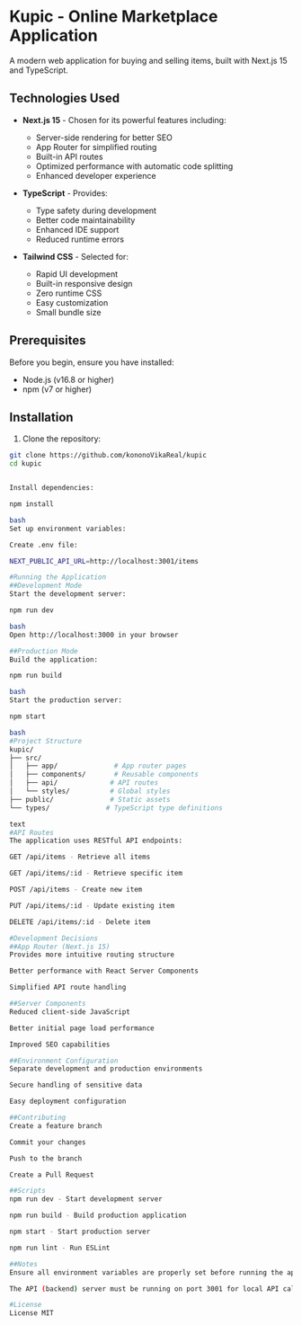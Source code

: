 # Kupic - Online Marketplace Application

A modern web application for buying and selling items, built with Next.js 15 and TypeScript.

## Technologies Used

- **Next.js 15** - Chosen for its powerful features including:

  - Server-side rendering for better SEO
  - App Router for simplified routing
  - Built-in API routes
  - Optimized performance with automatic code splitting
  - Enhanced developer experience

- **TypeScript** - Provides:

  - Type safety during development
  - Better code maintainability
  - Enhanced IDE support
  - Reduced runtime errors

- **Tailwind CSS** - Selected for:
  - Rapid UI development
  - Built-in responsive design
  - Zero runtime CSS
  - Easy customization
  - Small bundle size

## Prerequisites

Before you begin, ensure you have installed:

- Node.js (v16.8 or higher)
- npm (v7 or higher)

## Installation

1. Clone the repository:

```bash
git clone https://github.com/kononoVikaReal/kupic
cd kupic


Install dependencies:

npm install

bash
Set up environment variables:

Create .env file:

NEXT_PUBLIC_API_URL=http://localhost:3001/items

#Running the Application
##Development Mode
Start the development server:

npm run dev

bash
Open http://localhost:3000 in your browser

##Production Mode
Build the application:

npm run build

bash
Start the production server:

npm start

bash
#Project Structure
kupic/
├── src/
│   ├── app/              # App router pages
│   ├── components/       # Reusable components
│   ├── api/             # API routes
│   └── styles/          # Global styles
├── public/              # Static assets
└── types/              # TypeScript type definitions

text
#API Routes
The application uses RESTful API endpoints:

GET /api/items - Retrieve all items

GET /api/items/:id - Retrieve specific item

POST /api/items - Create new item

PUT /api/items/:id - Update existing item

DELETE /api/items/:id - Delete item

#Development Decisions
##App Router (Next.js 15)
Provides more intuitive routing structure

Better performance with React Server Components

Simplified API route handling

##Server Components
Reduced client-side JavaScript

Better initial page load performance

Improved SEO capabilities

##Environment Configuration
Separate development and production environments

Secure handling of sensitive data

Easy deployment configuration

##Contributing
Create a feature branch

Commit your changes

Push to the branch

Create a Pull Request

##Scripts
npm run dev - Start development server

npm run build - Build production application

npm start - Start production server

npm run lint - Run ESLint

##Notes
Ensure all environment variables are properly set before running the application

The API (backend) server must be running on port 3001 for local API calls

#License
License MIT
```
